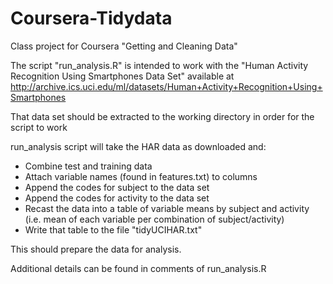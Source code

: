 # Coursera-Tidydata
Class project for Coursera "Getting and Cleaning Data"

The script "run_analysis.R" is intended to work with the 
"Human Activity Recognition Using Smartphones Data Set" available at 
http://archive.ics.uci.edu/ml/datasets/Human+Activity+Recognition+Using+Smartphones

That data set should be extracted to the working directory in order for the script to work

run_analysis script will take the HAR data as downloaded and:
- Combine test and training data
- Attach variable names (found in features.txt) to columns
- Append the codes for subject to the data set
- Append the codes for activity to the data set
- Recast the data into a table of variable means by subject and activity
          (i.e. mean of each variable per combination of subject/activity)
- Write that table to the file "tidyUCIHAR.txt"

This should prepare the data for analysis.

Additional details can be found in comments of run_analysis.R
